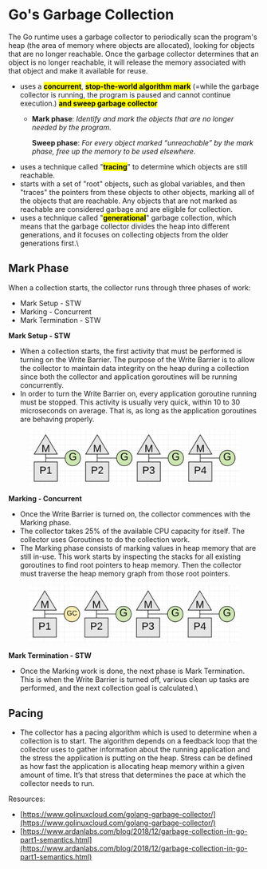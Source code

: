 # Go's Garbage Collection

The Go runtime uses a garbage collector to periodically scan the program's heap (the area of memory where objects are allocated), looking for objects that are no longer reachable. Once the garbage collector determines that an object is no longer reachable, it will release the memory associated with that object and make it available for reuse.

* uses a <mark style="background-color:yellow;">**concurrent**</mark>, <mark style="background-color:yellow;">**stop-the-world algorithm mark**</mark> (=while the garbage collector is running, the program is paused and cannot continue execution.) <mark style="background-color:yellow;">**and sweep garbage collector**</mark>
  *   **Mark phase**: _Identify and mark the objects that are no longer needed by the program._

      **Sweep phase**: _For every object marked “unreachable” by the mark phase, free up the memory to be used elsewhere._
* uses a technique called "<mark style="background-color:yellow;">**tracing**</mark>" to determine which objects are still reachable.
* starts with a set of "root" objects, such as global variables, and then "traces" the pointers from these objects to other objects, marking all of the objects that are reachable. Any objects that are not marked as reachable are considered garbage and are eligible for collection.
* uses a technique called "<mark style="background-color:yellow;">**generational**</mark>" garbage collection, which means that the garbage collector divides the heap into different generations, and it focuses on collecting objects from the older generations first.\


## Mark Phase

When a collection starts, the collector runs through three phases of work:

* Mark Setup - STW
* Marking - Concurrent
* Mark Termination - STW

**Mark Setup - STW**

* When a collection starts, the first activity that must be performed is turning on the Write Barrier. The purpose of the Write Barrier is to allow the collector to maintain data integrity on the heap during a collection since both the collector and application goroutines will be running concurrently.
* In order to turn the Write Barrier on, every application goroutine running must be stopped. This activity is usually very quick, within 10 to 30 microseconds on average. That is, as long as the application goroutines are behaving properly.

<figure><img src="../.gitbook/assets/image (10).png" alt=""><figcaption></figcaption></figure>

**Marking - Concurrent**

* Once the Write Barrier is turned on, the collector commences with the Marking phase.
* The collector takes 25% of the available CPU capacity for itself. The collector uses Goroutines to do the collection work.
* The Marking phase consists of marking values in heap memory that are still in-use. This work starts by inspecting the stacks for all existing goroutines to find root pointers to heap memory. Then the collector must traverse the heap memory graph from those root pointers.

<figure><img src="../.gitbook/assets/image (17).png" alt=""><figcaption></figcaption></figure>

**Mark Termination - STW**

* Once the Marking work is done, the next phase is Mark Termination. This is when the Write Barrier is turned off, various clean up tasks are performed, and the next collection goal is calculated.\


## Pacing

* The collector has a pacing algorithm which is used to determine when a collection is to start. The algorithm depends on a feedback loop that the collector uses to gather information about the running application and the stress the application is putting on the heap. Stress can be defined as how fast the application is allocating heap memory within a given amount of time. It’s that stress that determines the pace at which the collector needs to run.



Resources:

* [https://www.golinuxcloud.com/golang-garbage-collector/](https://www.golinuxcloud.com/golang-garbage-collector/)
* [https://www.ardanlabs.com/blog/2018/12/garbage-collection-in-go-part1-semantics.html](https://www.ardanlabs.com/blog/2018/12/garbage-collection-in-go-part1-semantics.html)
